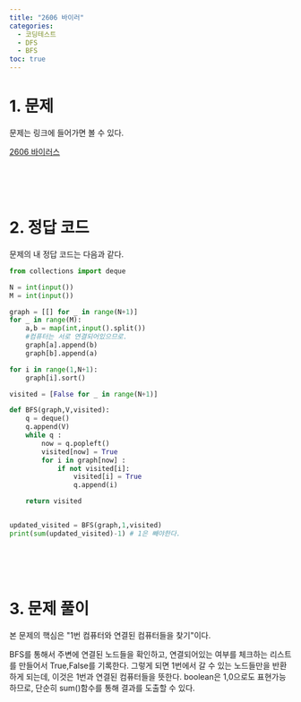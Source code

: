```yaml
---
title: "2606 바이러"
categories:
  - 코딩테스트
  - DFS
  - BFS
toc: true
---
```

# 1. 문제
문제는 링크에 들어가면 볼 수 있다. 

[2606 바이러스](https://www.acmicpc.net/problem/2606)

<br/><br/><br/>

# 2. 정답 코드

문제의 내 정답 코드는 다음과 같다.

```python
from collections import deque

N = int(input())
M = int(input())

graph = [[] for _ in range(N+1)]
for _ in range(M):
    a,b = map(int,input().split())
    #컴퓨터는 서로 연결되어있으므로.
    graph[a].append(b)
    graph[b].append(a)

for i in range(1,N+1):
    graph[i].sort()

visited = [False for _ in range(N+1)]

def BFS(graph,V,visited):
    q = deque()
    q.append(V)
    while q :
        now = q.popleft()
        visited[now] = True
        for i in graph[now] :
            if not visited[i]:
                visited[i] = True
                q.append(i)

    return visited


updated_visited = BFS(graph,1,visited)
print(sum(updated_visited)-1) # 1은 빼야한다.
```

<br/><br/><br/>

# 3. 문제 풀이

본 문제의 핵심은 "1번 컴퓨터와 연결된 컴퓨터들을 찾기"이다.

BFS를 통해서 주변에 연결된 노드들을 확인하고, 연결되어있는 여부를 체크하는 리스트를 만들어서
True,False를 기록한다. 그렇게 되면 1번에서 갈 수 있는 노드들만을 반환하게 되는데, 이것은 1번과 연결된 컴퓨터들을 뜻한다.
boolean은 1,0으로도 표현가능하므로, 단순히 sum()함수를 통해 결과를 도출할 수 있다.